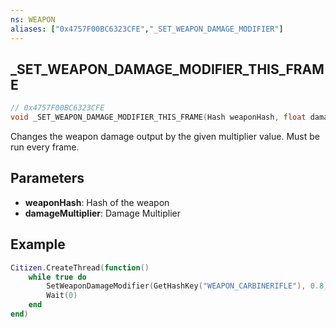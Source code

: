 ```yaml
---
ns: WEAPON
aliases: ["0x4757F00BC6323CFE","_SET_WEAPON_DAMAGE_MODIFIER"]
---
```

## _SET_WEAPON_DAMAGE_MODIFIER_THIS_FRAME

```c
// 0x4757F00BC6323CFE
void _SET_WEAPON_DAMAGE_MODIFIER_THIS_FRAME(Hash weaponHash, float damageMultiplier);
```

Changes the weapon damage output by the given multiplier value. Must be run every frame.

## Parameters
* **weaponHash**: Hash of the weapon
* **damageMultiplier**: Damage Multiplier

## Example

```lua
Citizen.CreateThread(function()
    while true do
        SetWeaponDamageModifier(GetHashKey("WEAPON_CARBINERIFLE"), 0.8) 
        Wait(0)
    end
end)
```
